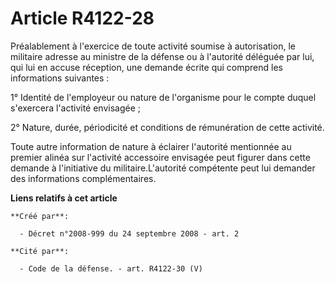 # Article R4122-28

Préalablement à l'exercice de toute activité soumise à autorisation, le militaire adresse au ministre de la défense ou à
l'autorité déléguée par lui, qui lui en accuse réception, une demande écrite qui comprend les informations suivantes : 

1° Identité de l'employeur ou nature de l'organisme pour le compte duquel s'exercera l'activité envisagée ; 

2° Nature, durée, périodicité et conditions de rémunération de cette activité. 

Toute autre information de nature à éclairer l'autorité mentionnée au premier alinéa sur l'activité accessoire envisagée peut
figurer dans cette demande à l'initiative du militaire.L'autorité compétente peut lui demander des informations
complémentaires.

**Liens relatifs à cet article**

	**Créé par**:

	  - Décret n°2008-999 du 24 septembre 2008 - art. 2

	**Cité par**:

	  - Code de la défense. - art. R4122-30 (V)

